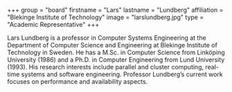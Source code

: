 +++
group = "board"
firstname = "Lars"
lastname = "Lundberg"
affiliation = "Blekinge Institute of Technology"
image = "larslundberg.jpg"
type = "Academic Representative"
+++

Lars Lundberg is a professor in Computer Systems Engineering at the Department of Computer Science and Engineering at Blekinge Institute of Technology in Sweden. He has a M.Sc. in Computer Science from Linköping University (1986) and a Ph.D. in Computer Engineering from Lund University (1993). His research interests include parallel and cluster computing, real-time systems and software engineering. Professor Lundberg’s current work focuses on performance and availability aspects.
